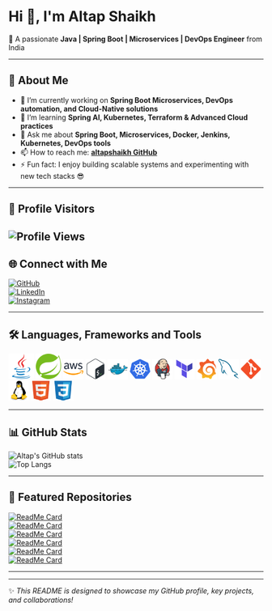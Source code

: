 # Hi 👋, I'm Altap Shaikh
🚀 A passionate **Java | Spring Boot | Microservices | DevOps Engineer** from India  

---

## 💫 About Me
- 🔭 I’m currently working on **Spring Boot Microservices, DevOps automation, and Cloud-Native solutions**  
- 🌱 I’m learning **Spring AI, Kubernetes, Terraform & Advanced Cloud practices**  
- 💬 Ask me about **Spring Boot, Microservices, Docker, Jenkins, Kubernetes, DevOps tools**  
- 📫 How to reach me: **[altapshaikh GitHub](https://github.com/altapshaikh)**  
- ⚡ Fun fact: I enjoy building scalable systems and experimenting with new tech stacks 😎  

---
## 👀 Profile Visitors
![Profile Views](https://komarev.com/ghpvc/?username=altapshaikh&label=PROFILE+VIEWS&color=blue&style=flat)  
---
## 🌐 Connect with Me
[![GitHub](https://img.shields.io/badge/GitHub-000?style=for-the-badge&logo=github&logoColor=white)](https://github.com/altapshaikh)  
[![LinkedIn](https://img.shields.io/badge/LinkedIn-blue?style=for-the-badge&logo=linkedin&logoColor=white)](your-linkedin-url)  
[![Instagram](https://img.shields.io/badge/Instagram-E4405F?style=for-the-badge&logo=instagram&logoColor=white)](https://www.instagram.com/altapshaikh)  

---

## 🛠️ Languages, Frameworks and Tools
<p align="left">
<img src="https://raw.githubusercontent.com/devicons/devicon/master/icons/java/java-original.svg" alt="java" width="50" height="50"/> 
<img src="https://raw.githubusercontent.com/devicons/devicon/master/icons/spring/spring-original.svg" alt="spring boot" width="50" height="50"/> 
<img src="https://raw.githubusercontent.com/devicons/devicon/master/icons/amazonwebservices/amazonwebservices-original-wordmark.svg" alt="aws" width="40" height="40"/> 
<img src="https://raw.githubusercontent.com/devicons/devicon/master/icons/bash/bash-original.svg" alt="bash" width="40" height="40"/> 
<img src="https://raw.githubusercontent.com/devicons/devicon/master/icons/docker/docker-original.svg" alt="docker" width="40" height="40"/> 
<img src="https://raw.githubusercontent.com/devicons/devicon/master/icons/kubernetes/kubernetes-plain.svg" alt="kubernetes" width="40" height="40"/> 
<img src="https://raw.githubusercontent.com/devicons/devicon/master/icons/jenkins/jenkins-original.svg" alt="jenkins" width="40" height="40"/> 
<img src="https://raw.githubusercontent.com/devicons/devicon/master/icons/terraform/terraform-original.svg" alt="terraform" width="40" height="40"/> 
<img src="https://raw.githubusercontent.com/devicons/devicon/master/icons/grafana/grafana-original.svg" alt="grafana" width="40" height="40"/> 
<img src="https://raw.githubusercontent.com/devicons/devicon/master/icons/mysql/mysql-original.svg" alt="mysql" width="40" height="40"/> 
<img src="https://raw.githubusercontent.com/devicons/devicon/master/icons/git/git-original.svg" alt="git" width="40" height="40"/> 
<img src="https://raw.githubusercontent.com/devicons/devicon/master/icons/linux/linux-original.svg" alt="linux" width="40" height="40"/> 
<img src="https://raw.githubusercontent.com/devicons/devicon/master/icons/html5/html5-original.svg" alt="html5" width="40" height="40"/> 
<img src="https://raw.githubusercontent.com/devicons/devicon/master/icons/css3/css3-original.svg" alt="css3" width="40" height="40"/> 
</p>  

---

## 📊 GitHub Stats
![Altap's GitHub stats](https://github-readme-stats.vercel.app/api?username=altapshaikh&show_icons=true&theme=default)  
![Top Langs](https://github-readme-stats.vercel.app/api/top-langs/?username=altapshaikh&layout=compact&theme=default)  

---

## 🚀 Featured Repositories
[![ReadMe Card](https://github-readme-stats.vercel.app/api/pin/?username=altapshaikh&repo=104-70-Spring-Boot-ms&theme=default)](https://github.com/altapshaikh/104-70-Spring-Boot-ms)  
[![ReadMe Card](https://github-readme-stats.vercel.app/api/pin/?username=altapshaikh&repo=SpringAI&theme=default)](https://github.com/altapshaikh/SpringAI)  
[![ReadMe Card](https://github-readme-stats.vercel.app/api/pin/?username=altapshaikh&repo=102-spring-boot-microservices&theme=default)](https://github.com/altapshaikh/102-spring-boot-microservices)  
[![ReadMe Card](https://github-readme-stats.vercel.app/api/pin/?username=altapshaikh&repo=terraform&theme=default)](https://github.com/altapshaikh/terraform)  
[![ReadMe Card](https://github-readme-stats.vercel.app/api/pin/?username=altapshaikh&repo=docker&theme=default)](https://github.com/altapshaikh/docker)  
[![ReadMe Card](https://github-readme-stats.vercel.app/api/pin/?username=altapshaikh&repo=jenkins&theme=default)](https://github.com/altapshaikh/jenkins)  

---



---

✨ *This README is designed to showcase my GitHub profile, key projects, and collaborations!*  
